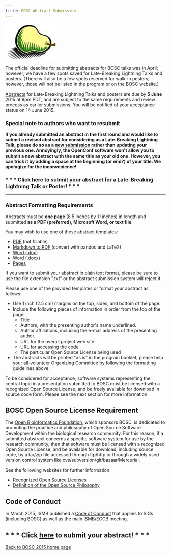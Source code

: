 ```yaml
---
title: BOSC Abstract Submission
---
```


![BOSC logo|link=BOSC\_2015](Pear.png "BOSC logo|link=BOSC_2015")

The official deadline for submitting abstracts for BOSC talks was in
April; however, we have a few spots saved for Late-Breaking Lightning
Talks and posters. (There will also be a few spots reserved for walk-in
posters; however, those will not be listed in the program or on the BOSC
website.)

[Abstracts](http://events.open-bio.org/BOSC2015/openconf.php) for
Late-Breaking Lightning Talks and posters are due by **5 June** 2015 at
9pm PDT, and are subject to the same requirements and review process as
earlier submissions. You will be notified of your acceptance status on
14 June 2015.

### Special note to authors who want to resubmit

**If you already submitted an abstract in the first round and would like
to submit a revised abstract for considering as a Late-Breaking
Lightning Talk, please do so as a [new
submission](http://events.open-bio.org/BOSC2015/author/submit.php)
rather than updating your previous one. Annoyingly, the OpenConf
software won't allow you to submit a new abstract with the same title as
your old one. However, you can trick it by adding a space at the
beginning (or end?) of your title. We apologize for the inconvenience!**

### \* \* \* Click [here](http://events.open-bio.org/BOSC2015/openconf.php) to submit your abstract for a Late-Breaking Lightning Talk or Poster! \* \* \*

------------------------------------------------------------------------

### Abstract Formatting Requirements

Abstracts must be **one page** (8.5 inches by 11 inches) in length and
submitted **as a PDF (preferred), Microsoft Word, or text file**.

You may wish to use one of these abstract templates:

-   [PDF](http://www.open-bio.org/wiki/File:BOSC2015-abstract-template.pdf)
    (not fillable)
-   [Markdown to
    PDF](https://s3.amazonaws.com/chapmanb/openbio/bosc_template_pandoc.tar.gz)
    (convert with pandoc and LaTeX)
-   [Word (.doc)](http://www.open-bio.org/bosc2015/bosc2015-abstract-example.doc)
-   [Word (.docx)](http://www.open-bio.org/bosc2015/bosc2015-abstract-example.docx)
-   [Pages](http://www.open-bio.org/bosc2015/bosc2015-abstract-example.pages)

If you want to submit your abstract in plain text format, please be sure
to use the file extension ".txt" or the abstract submission system will
reject it.

Please use one of the provided templates or format your abstract as
follows:

-   Use 1 inch (2.5 cm) margins on the top, sides, and bottom of
    the page.
-   Include the following pieces of information in order from the top of
    the page:
    -   Title
    -   Authors, with the presenting author's name underlined.
    -   Author affiliations, including the e-mail address of the
        presenting author.
    -   URL for the overall project web site
    -   URL for accessing the code
    -   The particular Open Source License being used
-   The abstracts will be printed "as is" in the program booklet; please
    help your all-volunteer Organizing Committee by following the
    formatting guidelines above.

To be considered for acceptance, software systems representing the
central topic in a presentation submitted to BOSC must be licensed with
a recognized Open Source License, and be freely available for download
in source code form. Please see the next section for more information.

BOSC Open Source License Requirement
------------------------------------

The [Open Bioinformatics Foundation](OBF "wikilink"), which sponsors
BOSC, is dedicated to promoting the practice and philosophy of Open
Source Software Development within the biological research community.
For this reason, if a submitted abstract concerns a specific software
system for use by the research community, then that software must be
licensed with a recognized Open Source License, and be available for
download, including source code, by a tar/zip file accessed through
ftp/http or through a widely used version control system like
cvs/subversion/git/bazaar/Mercurial.

See the following websites for further information:

-   [Recognized Open Source
    Licenses](http://www.opensource.org/licenses/)
-   [Definition of the Open Source
    Philosophy](http://www.opensource.org/docs/definition.php)

Code of Conduct
---------------

In March 2015, ISMB published a [Code of
Conduct](http://www.iscb.org/ismbeccb2015-general-info/ismbeccb2015-coc)
that applies to SIGs (including BOSC) as well as the main ISMB/ECCB
meeting.

\* \* \* Click [here](http://events.open-bio.org/BOSC2015/openconf.php) to submit your abstract! \* \* \*
---------------------------------------------------------------------------------------------------------

[Back to BOSC 2015 home page](BOSC_2015 "wikilink")
